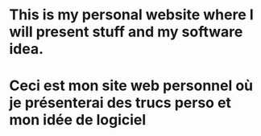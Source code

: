 # This is my personal website where I will present stuff and my software idea.
# Ceci est mon site web personnel où je présenterai des trucs perso et mon idée de logiciel
